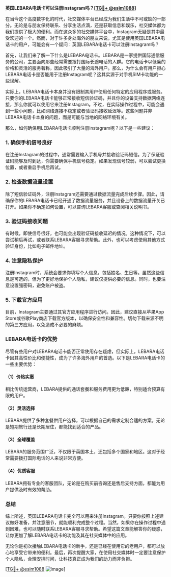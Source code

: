 **英国LEBARA电话卡可以注册Instagram吗？[[TG💪+ @esim1088](https://t.me/s/esim1088)]**

在当今这个高度数字化的时代，社交媒体平台已经成为我们生活中不可或缺的一部分。无论是与朋友保持联系、分享生活点滴，还是获取信息和娱乐，社交媒体都为我们提供了极大的便利。而在这众多的社交媒体平台中，Instagram无疑是其中最受欢迎的一个。然而，对于许多身处海外的朋友来说，尤其是使用英国LEBARA电话卡的用户，可能会有一个疑问：英国LEBARA电话卡可以注册Instagram吗？

首先，让我们来了解一下什么是LEBARA电话卡。LEBARA是一家提供国际通信服务的公司，主要面向那些经常需要拨打国际长途电话的人群。它的电话卡以低廉的价格和灵活的服务著称，因此吸引了大量的海外用户。那么，为什么会有用户担心LEBARA电话卡是否能用于注册Instagram呢？这其实源于对手机SIM卡功能的一些误解。

实际上，LEBARA电话卡本身并没有限制其用户使用任何特定的应用程序或服务。只要你的LEBARA电话卡能够正常接收短信验证码，并且你的设备支持数据网络连接，那么你就可以使用它来注册Instagram。不过，在实际操作过程中，可能会遇到一些小问题，比如网络连接不稳定或者验证码接收延迟等。这些问题并非LEBARA电话卡本身的问题，而是可能与当地的网络环境有关。

那么，如何确保用LEBARA电话卡顺利注册Instagram呢？以下是一些建议：

### 1. 确保手机信号良好

在注册Instagram的过程中，通常需要输入手机号并接收验证码短信。为了保证验证码能够及时到达，你需要确保手机信号稳定。如果发现信号较弱，可以尝试更换位置，或者重启手机后再试。

### 2. 检查数据流量设置

除了短信验证码外，注册Instagram还需要通过数据流量完成后续步骤。因此，请确保你的LEBARA电话卡已经开通了数据流量服务，并且设备上的数据流量开关已打开。如果你不确定如何设置，可以咨询LEBARA客服或查阅相关说明书。

### 3. 验证码接收问题

有时候，即使信号很好，也可能会出现验证码接收延迟的情况。这种情况下，可以尝试稍后再试，或者联系LEBARA客服寻求帮助。此外，也可以考虑使用其他方式验证身份，比如电子邮件地址。

### 4. 注意隐私保护

注册Instagram时，系统会要求你填写个人信息，包括姓名、生日等。虽然这些信息是可选的，但为了更好地保护个人隐私，建议仅提供必要的信息。同时，也要注意设置强密码，避免账户被盗。

### 5. 下载官方应用

目前，Instagram主要通过其官方应用程序进行访问。因此，建议直接从苹果App Store或谷歌Play商店下载官方版本，以确保安全性和兼容性。切勿下载来源不明的第三方应用，以免造成不必要的麻烦。

### LEBARA电话卡的优势

尽管有些用户对LEBARA电话卡能否正常使用存在疑虑，但实际上，LEBARA电话卡因其高性价比和便捷性，成为了许多海外用户的首选。以下是LEBARA电话卡的一些主要优势：

#### （1）价格实惠

相比传统运营商，LEBARA提供的通话套餐和服务费用更为低廉，特别适合预算有限的用户。

#### （2）灵活选择

LEBARA提供了多种套餐供用户选择，可以根据自己的需求定制合适的方案。无论是短期旅行还是长期居住，都能找到适合的产品。

#### （3）全球覆盖

LEBARA的服务范围广泛，不仅限于英国本土，还包括多个国家和地区。这对于经常需要拨打国际电话的人来说非常方便。

#### （4）优质客服

LEBARA拥有专业的客服团队，无论是在购买前咨询还是售后支持方面，都能为用户提供及时有效的帮助。

### 总结

综上所述，英国LEBARA电话卡完全可以用来注册Instagram。只要你按照上述建议做好准备，并注意细节，就能顺利完成整个过程。当然，如果你在操作过程中遇到困难，也可以随时联系LEBARA客服寻求帮助。希望这篇文章能解答你的疑惑，让你更加了解LEBARA电话卡的功能及其在社交媒体中的应用。

无论你是初次接触LEBARA电话卡的新手，还是已经在使用它的老用户，都可以放心地享受它带来的便利。最后，再次提醒大家，在使用社交媒体时一定要注意保护个人隐私，合理安排时间，让科技真正成为我们的助力而非负担。

[[TG💪+ @esim1088](https://t.me/s/esim1088) ![Image](https://i.postimg.cc/4NQfJmqS/Snipaste-2025-05-13-00-14-12.png)]